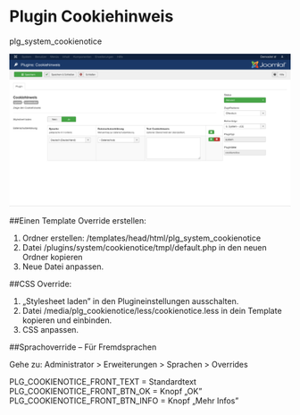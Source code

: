 # Plugin Cookiehinweis
plg_system_cookienotice

![Screenshot](/docs/images/screenshot.png?raw=true "Screenshot")

##Einen Template Override erstellen:

1. Ordner erstellen: /templates/head/html/plg_system_cookienotice
2. Datei /plugins/system/cookienotice/tmpl/default.php in den neuen Ordner kopieren
3. Neue Datei anpassen.

##CSS Override:

1. „Stylesheet laden” in den Plugineinstellungen ausschalten.
2. Datei /media/plg_cookienotice/less/cookienotice.less in dein Template kopieren und einbinden.
3. CSS anpassen.

##Sprachoverride – Für Fremdsprachen

Gehe zu: Administrator > Erweiterungen > Sprachen > Overrides

PLG_COOKIENOTICE_FRONT_TEXT = Standardtext
PLG_COOKIENOTICE_FRONT_BTN_OK = Knopf „OK”
PLG_COOKIENOTICE_FRONT_BTN_INFO = Knopf „Mehr Infos”
